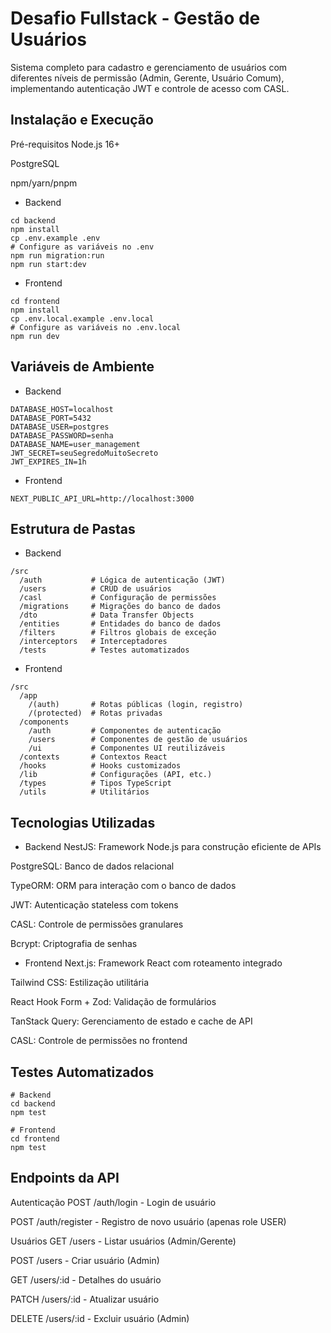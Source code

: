 # Desafio Fullstack - Gestão de Usuários
Sistema completo para cadastro e gerenciamento de usuários com diferentes níveis de permissão (Admin, Gerente, Usuário Comum), implementando autenticação JWT e controle de acesso com CASL.

## Instalação e Execução
Pré-requisitos
Node.js 16+

PostgreSQL

npm/yarn/pnpm

* Backend
```
cd backend
npm install
cp .env.example .env
# Configure as variáveis no .env
npm run migration:run
npm run start:dev
```
* Frontend
```
cd frontend
npm install
cp .env.local.example .env.local
# Configure as variáveis no .env.local
npm run dev
```

## Variáveis de Ambiente
* Backend
```
DATABASE_HOST=localhost
DATABASE_PORT=5432
DATABASE_USER=postgres
DATABASE_PASSWORD=senha
DATABASE_NAME=user_management
JWT_SECRET=seuSegredoMuitoSecreto
JWT_EXPIRES_IN=1h
```
* Frontend
```
NEXT_PUBLIC_API_URL=http://localhost:3000
```

## Estrutura de Pastas
* Backend
```
/src
  /auth           # Lógica de autenticação (JWT)
  /users          # CRUD de usuários
  /casl           # Configuração de permissões
  /migrations     # Migrações do banco de dados
  /dto            # Data Transfer Objects
  /entities       # Entidades do banco de dados
  /filters        # Filtros globais de exceção
  /interceptors   # Interceptadores
  /tests          # Testes automatizados
```
* Frontend
```
/src
  /app
    /(auth)       # Rotas públicas (login, registro)
    /(protected)  # Rotas privadas
  /components
    /auth         # Componentes de autenticação
    /users        # Componentes de gestão de usuários
    /ui           # Componentes UI reutilizáveis
  /contexts       # Contextos React
  /hooks          # Hooks customizados
  /lib            # Configurações (API, etc.)
  /types          # Tipos TypeScript
  /utils          # Utilitários
```

## Tecnologias Utilizadas
* Backend
NestJS: Framework Node.js para construção eficiente de APIs

PostgreSQL: Banco de dados relacional

TypeORM: ORM para interação com o banco de dados

JWT: Autenticação stateless com tokens

CASL: Controle de permissões granulares

Bcrypt: Criptografia de senhas

* Frontend
Next.js: Framework React com roteamento integrado

Tailwind CSS: Estilização utilitária

React Hook Form + Zod: Validação de formulários

TanStack Query: Gerenciamento de estado e cache de API

CASL: Controle de permissões no frontend

## Testes Automatizados
 
 ```
 # Backend
cd backend
npm test

# Frontend
cd frontend
npm test
 ```

 ## Endpoints da API
Autenticação
POST /auth/login - Login de usuário

POST /auth/register - Registro de novo usuário (apenas role USER)

Usuários
GET /users - Listar usuários (Admin/Gerente)

POST /users - Criar usuário (Admin)

GET /users/:id - Detalhes do usuário

PATCH /users/:id - Atualizar usuário

DELETE /users/:id - Excluir usuário (Admin)
